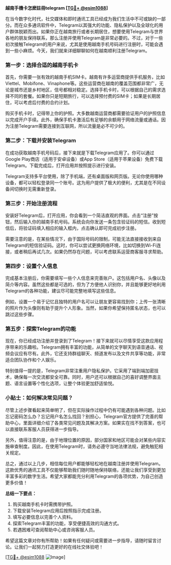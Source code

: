 **越南手機卡怎麽註冊telegram [[TG💪+ @esim1088](https://t.me/s/esim1088)]**

在当今数字化时代，社交媒体和即时通讯工具已经成为我们生活中不可或缺的一部分。而在众多通讯软件中，Telegram以其强大的功能、隐私保护以及全球化的用户群体脱颖而出。如果你正在越南旅行或者长期居住，想要使用Telegram与世界各地的朋友保持联系，那么注册并使用Telegram是非常必要的。不过，对于一些初次接触Telegram的用户来说，尤其是使用越南手机号码进行注册时，可能会遇到一些小麻烦。今天，我们就来详细聊聊如何在越南顺利注册Telegram。

### 第一步：选择合适的越南手机卡

首先，你需要一张有效的越南手机SIM卡。越南有许多运营商提供手机服务，比如Viettel、Mobifone、Vinaphone等。这些运营商在越南的覆盖范围都非常广，无论是城市还是乡村地区，信号都相对稳定。选择手机卡时，可以根据自己的需求选择不同的套餐。如果你只是短期旅行，可以选择预付费的SIM卡；如果是长期居住，可以考虑后付费的合约计划。

购买手机卡时，记得带上你的护照。大多数越南运营商都需要验证用户的护照信息以完成开户手续。此外，确保手机卡激活后有足够的余额用于网络流量或通话。因为注册Telegram需要连接到互联网，所以流量是必不可少的。

### 第二步：下载并安装Telegram

在成功获取越南手机号码后，接下来就是下载Telegram应用了。你可以通过Google Play商店（适用于安卓设备）或App Store（适用于苹果设备）免费下载Telegram。下载完成后，打开应用并按照提示进行安装。

Telegram支持多平台使用，除了手机端，还有桌面版和网页版。无论你使用哪种设备，都可以轻松登录同一个账号。这为用户提供了极大的便利，尤其是在不同设备间切换时无需重新登录。

### 第三步：开始注册流程

安装好Telegram后，打开应用，你会看到一个简洁直观的界面。点击“注册”按钮，然后输入你的越南手机号码。系统会向你发送一条包含验证码的短信。收到短信后，将验证码填入相应的输入框内，点击确认即可完成初步注册。

需要注意的是，在某些情况下，由于国际号码的限制，可能无法直接接收到来自Telegram的短信验证码。这时，你可以尝试更换网络环境，比如切换到Wi-Fi连接，或者稍后再试几次。如果仍然存在问题，可以考虑联系运营商客服寻求帮助。

### 第四步：设置个人信息

完成基本注册后，你需要填写一些个人信息来完善账户。这包括用户名、头像以及简介等内容。虽然这些都是可选的，但为了方便他人识别你，并且能够更好地利用Telegram的各种功能，建议尽可能完整地填写这些信息。

例如，设置一个易于记忆且独特的用户名可以让朋友更容易找到你；上传一张清晰的照片作为头像则有助于提升个人形象。当然，如果你希望保持匿名状态，也可以跳过这些步骤。

### 第五步：探索Telegram的功能

现在，你已经成功注册并登录到了Telegram！接下来就可以尽情享受这款应用程序带来的乐趣啦。Telegram拥有丰富的功能，从简单的文字聊天到语音通话、视频会议应有尽有。此外，它还支持群组聊天、频道发布以及文件共享等功能，非常适合团队协作和个人娱乐。

特别值得一提的是，Telegram非常注重用户隐私保护。它采用了端到端加密技术，确保每一次交流都安全可靠。同时，用户还可以根据自己的喜好调整界面主题、语言设置等个性化选项，让整个体验更加舒适愉悦。

### 小贴士：如何解决常见问题？

尽管上述步骤看起来简单明了，但在实际操作过程中仍有可能遇到各种问题。比如忘记密码怎么办？忘记用户名怎么找回？别担心，Telegram官方提供了完善的帮助中心，里面详细介绍了各类常见问题及其解决方案。如果实在找不到答案，也可以直接联系客服人员获得进一步指导。

另外，值得注意的是，由于地理位置的原因，部分国家和地区可能会对某些内容实施审查制度。因此，在使用Telegram时，请务必遵守当地法律法规，避免触犯相关规定。

总之，通过以上几步，相信每位用户都能够轻松地在越南注册并使用Telegram。这款优秀的通讯工具不仅能够帮助我们随时随地保持联络，还能让我们享受到更加丰富多彩的数字生活。希望大家都能充分利用Telegram的各项优势，为自己创造更多价值！

**总结一下要点：**
1. 购买越南手机卡时需携带护照。
2. 下载安装Telegram应用后按照指示完成注册。
3. 填写必要信息以完善个人资料。
4. 探索Telegram丰富的功能，享受便捷高效的沟通方式。
5. 若遇困难可查阅帮助中心或咨询客服人员。

希望这篇文章对你有所帮助！如果有任何疑问或需要进一步指导，请随时留言讨论。让我们一起努力打造更好的在线社交体验吧！

[[TG💪+ @esim1088](https://t.me/s/esim1088) ![Image](https://i.postimg.cc/4NQfJmqS/Snipaste-2025-05-13-00-14-12.png)]